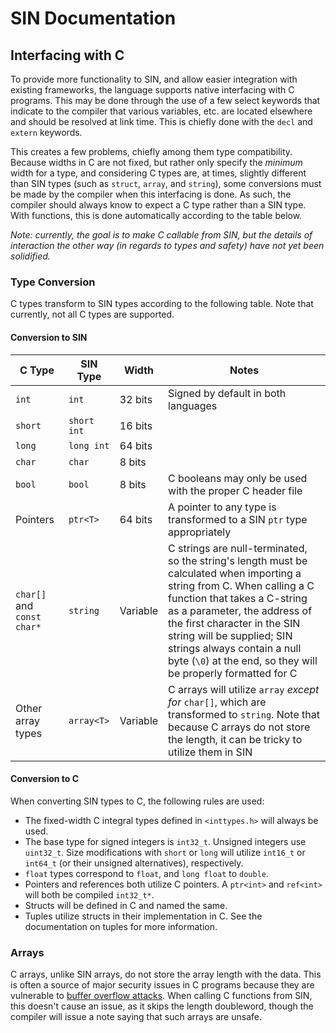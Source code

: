 # SIN Documentation

## Interfacing with C

To provide more functionality to SIN, and allow easier integration with existing frameworks, the language supports native interfacing with C programs. This may be done through the use of a few select keywords that indicate to the compiler that various variables, etc. are located elsewhere and should be resolved at link time. This is chiefly done with the `decl` and `extern` keywords.

This creates a few problems, chiefly among them type compatibility. Because widths in C are not fixed, but rather only specify the *minimum* width for a type, and considering C types are, at times, slightly different than SIN types (such as `struct`, `array`, and `string`), some conversions must be made by the compiler when this interfacing is done. As such, the compiler should always know to expect a C type rather than a SIN type. With functions, this is done automatically according to the table below.

_Note: currently, the goal is to make C callable from SIN, but the details of interaction the other way (in regards to types and safety) have not yet been solidified._

### Type Conversion

C types transform to SIN types according to the following table. Note that currently, not all C types are supported.

#### Conversion to SIN

| C Type | SIN Type | Width | Notes |
| ------ | -------- | ----- | ----- |
| `int` | `int` | 32 bits | Signed by default in both languages |
| `short` | `short int` | 16 bits | |
| `long` | `long int` | 64 bits | |
| `char` | `char` | 8 bits | |
| `bool` | `bool` | 8 bits | C booleans may only be used with the proper C header file |
| Pointers | `ptr<T>` | 64 bits | A pointer to any type is transformed to a SIN `ptr` type appropriately |
| `char[]` and `const char*` | `string` | Variable | C strings are null-terminated, so the string's length must be calculated when importing a string from C. When calling a C function that takes a C-string as a parameter, the address of the first character in the SIN string will be supplied; SIN strings always contain a null byte (`\0`) at the end, so they will be properly formatted for C |
| Other array types | `array<T>` | Variable | C arrays will utilize `array` _except for_ `char[]`, which are transformed to `string`. Note that because C arrays do not store the length, it can be tricky to utilize them in SIN |

#### Conversion to C

When converting SIN types to C, the following rules are used:

* The fixed-width C integral types defined in `<inttypes.h>` will always be used.
* The base type for signed integers is `int32_t`. Unsigned integers use `uint32_t`. Size modifications with `short` or `long` will utilize `int16_t` or `int64_t` (or their unsigned alternatives), respectively.
* `float` types correspond to `float`, and `long float` to `double`.
* Pointers and references both utilize C pointers. A `ptr<int>` and `ref<int>` will both be compiled `int32_t*`.
* Structs will be defined in C and named the same.
* Tuples utilize structs in their implementation in C. See the documentation on tuples for more information.

### Arrays

C arrays, unlike SIN arrays, do not store the array length with the data. This is often a source of major security issues in C programs because they are vulnerable to [buffer overflow attacks](https://en.wikipedia.org/wiki/Buffer_overflow). When calling C functions from SIN, this doesn't cause an issue, as it skips the length doubleword, though the compiler will issue a note saying that such arrays are unsafe.
